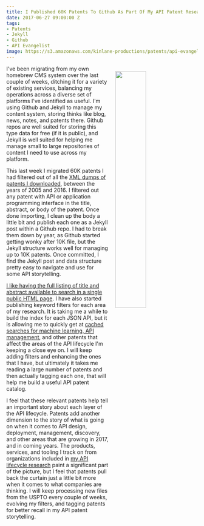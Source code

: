 ```yaml
---
title: I Published 60K Patents To Github As Part Of My API Patent Research
date: 2017-06-27 09:00:00 Z
tags:
- Patents
- Jekyll
- Github
- API Evangelist
image: https://s3.amazonaws.com/kinlane-productions/patents/api-evangelist-patent-listing-screenshot.png
---
```


<p><a href="http://patents.apievangelist.com/#Patents"><img src="https://s3.amazonaws.com/kinlane-productions/patents/api-evangelist-patent-listing-screenshot.png" align="right" width="40%" style="padding: 15px;" /></a></p>I've been migrating from my own homebrew CMS system over the last couple of weeks, ditching it for a variety of existing services, balancing my operations across a diverse set of platforms I've identified as useful. I'm using Github and Jekyll to manage my content system, storing thinks like blog, news, notes, and patents there. Github repos are well suited for storing this type data for free (if it is public), and Jekyll is well suited for helping me manage small to large repositories of content I need to use across my platform.

This last week I migrated 60K patents I had filtered out of all the [XML dumps of patents I downloaded](http://patents.reedtech.com/pgrbft.php), between the years of 2005 and 2016. I filtered out any patent with API or application programming interface in the title, abstract, or body of the patent. Once done importing, I clean up the body a little bit and publish each one as a Jekyll post within a Github repo. I had to break them down by year, as Github started getting wonky after 10K file, but the Jekyll structure works well for managing up to 10K patents. Once committed, I find the Jekyll post and data structure pretty easy to navigate and use for some API storytelling.

[I like having the full listing of title and abstract available to search in a single public HTML page](http://patents.apievangelist.com/#Patents). I have also started publishing keyword filters for each area of my research. It is taking me a while to build the index for each JSON API, but it is allowing me to quickly get at [cached searches for machine learning, API management](http://patents.apievangelist.com/#Patents), and other patents that affect the areas of the API lifecycle I'm keeping a close eye on. I will keep adding filters and enhancing the ones that I have, but ultimately it takes me reading a large number of patents and then actually tagging each one, that will help me build a useful API patent catalog.

I feel that these relevant patents help tell an important story about each layer of the API lifecycle. Patents add another dimension to the story of what is going on when it comes to API design, deployment, management, discovery, and other areas that are growing in 2017, and in coming years. The products, services, and tooling I track on from organizations included in [my API lifecycle research](http://apievangelist.com/api-lifecycle/) paint a significant part of the picture, but I feel that patents pull back the curtain just a little bit more when it comes to what companies are thinking. I will keep processing new files from the USPTO every couple of weeks, evolving my filters, and tagging patents for better recall in my API patent storytelling.
